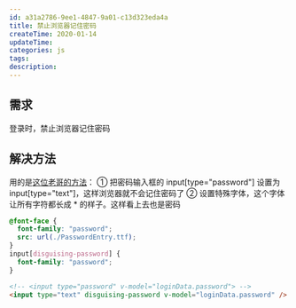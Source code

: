 ```yaml
---
id: a31a2786-9ee1-4847-9a01-c13d323eda4a
title: 禁止浏览器记住密码
createTime: 2020-01-14
updateTime:
categories: js
tags:
description:
---
```


## 需求

登录时，禁止浏览器记住密码

## 解决方法

用的是[这位老哥的方法](https://www.zhihu.com/question/23529765/answer/556827807)：
① 把密码输入框的 input[type="password"] 设置为 input[type="text"]，这样浏览器就不会记住密码了
② 设置特殊字体，这个字体让所有字符都长成 \* 的样子。这样看上去也是密码

```css
@font-face {
  font-family: "password";
  src: url(./PasswordEntry.ttf);
}
input[disguising-password] {
  font-family: "password";
}
```

```html
<!-- <input type="password" v-model="loginData.password"> -->
<input type="text" disguising-password v-model="loginData.password" />
```
